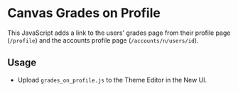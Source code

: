 # Canvas Grades on Profile
This JavaScript adds a link to the users' grades page from their
profile page (`/profile`) and the accounts profile page (`/accounts/n/users/id`).

## Usage
* Upload `grades_on_profile.js` to the Theme Editor in the New UI.
